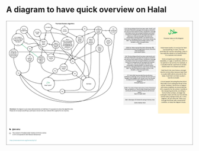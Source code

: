 A diagram to have quick overview on Halal 
---
<img src="https://github.com/MXAYMxF/HalalAlgorithmDesign/blob/master/HalalDiag.jpg" alt="isHalal?" />
